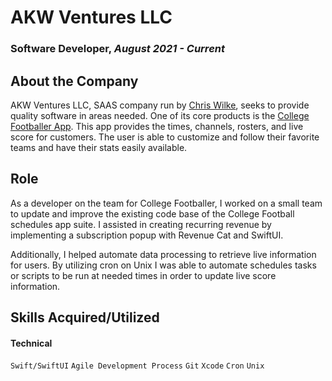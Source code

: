 # AKW Ventures LLC

### **Software Developer**, *August 2021 - Current*

## About the Company

AKW Ventures LLC, SAAS company run by [Chris Wilke](https://www.chriswilke.net/), seeks to provide quality software in areas needed. One of its core products is the [College Footballer App](https://apps.apple.com/ca/app/college-footballer/id1028810756). This app provides the times, channels, rosters, and live score for customers. The user is able to customize and follow their favorite teams and have their stats easily available. 

## Role

As a developer on the team for College Footballer, I worked on a small team to update and improve the existing code base of the College Football schedules app suite. I assisted in creating recurring revenue by implementing a subscription popup with Revenue Cat and SwiftUI. 

Additionally, I helped automate data processing to retrieve live information for users. By utilizing cron on Unix I was able to automate schedules tasks or scripts to be run at needed times in order to update live score information. 

## Skills Acquired/Utilized

#### Technical 

```Swift/SwiftUI``` ```Agile Development Process``` ```Git``` ```Xcode``` ```Cron``` ```Unix```